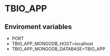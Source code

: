# TBIO_APP

## Enviroment variables

* PORT
* TBIO_APP_MONGODB_HOST=localhost
* TBIO_APP_MONGODB_DATABASE=TBIO_APP

